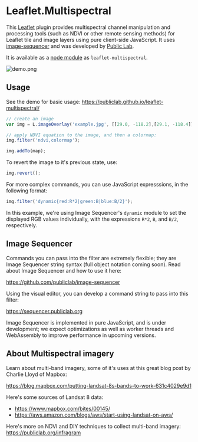 # Leaflet.Multispectral

This [Leaflet](https://leafletjs.org) plugin provides multispectral channel manipulation and processing tools (such as NDVI or other remote sensing methods) for Leaflet tile and image layers using pure client-side JavaScript. It uses [image-sequencer](https://github.com/publiclab/image-sequencer) and was developed by [Public Lab](https://publiclab.org).

It is available as a [node module](https://npmjs.com/package/leaflet-multispectral) as `leaflet-multispectral`.

![demo.png](https://github.com/publiclab/leaflet-multispectral/blob/main/demo.png?raw=true)

## Usage

See the demo for basic usage: https://publiclab.github.io/leaflet-multispectral/

```js
// create an image
var img = L.imageOverlay('example.jpg', [[29.0, -118.2],[29.1, -118.4]]);

// apply NDVI equation to the image, and then a colormap:
img.filter('ndvi,colormap');

img.addTo(map);

```

To revert the image to it's previous state, use:

```js
img.revert();
```

For more complex commands, you can use JavaScript expresssions, in the following format:

```js
img.filter('dynamic{red:R*2|green:B|blue:B/2}');
```

In this example, we're using Image Sequencer's `dynamic` module to set the displayed RGB values individually, with the expressions `R*2`, `B`, and `B/2`, respectively. 


## Image Sequencer

Commands you can pass into the filter are extremely flexible; they are Image Sequencer string syntax (full object notation coming soon). Read about Image Sequencer and how to use it here:

https://github.com/publiclab/image-sequencer

Using the visual editor, you can develop a command string to pass into this filter:

https://sequencer.publiclab.org

Image Sequencer is implemented in pure JavaScript, and is under development; we expect optimizations as well as worker threads and WebAssembly to improve performance in upcoming versions. 


## About Multispectral imagery

Learn about multi-band imagery, some of it's uses at this great blog post by Charlie Lloyd of Mapbox:

https://blog.mapbox.com/putting-landsat-8s-bands-to-work-631c4029e9d1

Here's some sources of Landsat 8 data: 

* https://www.mapbox.com/bites/00145/
* https://aws.amazon.com/blogs/aws/start-using-landsat-on-aws/

Here's more on NDVI and DIY techniques to collect multi-band imagery: https://publiclab.org/infragram


